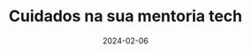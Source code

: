 ---
title: 'Cuidados na sua mentoria tech'
date: '2024-02-06'
layout: event
image:  'images/events/2024-02-06.jpg'
transmission_url: 'https://www.youtube.com/embed/GNrxOs8b6_Y'
local: 'Instagram'
description: >-
  Live com Nathan Lara (@habilidadesdopresente) sobre mentoria tech.
---